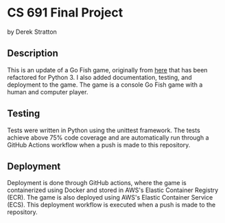 # CS 691 Final Project

by Derek Stratton

## Description

This is an update of a Go Fish game, originally from [here](https://rosettacode.org/wiki/Go_Fish/Python)
that has been refactored for Python 3. I also added documentation, testing, and deployment to the game.
The game is a console Go Fish game with a human and computer player.

## Testing

Tests were written in Python using the unittest framework. The tests achieve above 75% code coverage
and are automatically run through a GitHub Actions workflow when a push is made to this repository.

## Deployment

Deployment is done through GitHub actions, where the game is containerized using Docker and stored 
in AWS's Elastic Container Registry (ECR). The game is also deployed using AWS's Elastic Container
Service (ECS). This deployment workflow is executed when a push is made to the repository.